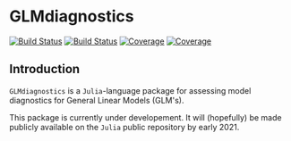 # GLMdiagnostics

[![Build Status](https://travis-ci.com/guysutton/GLMdiagnostics.jl.svg?branch=master)](https://travis-ci.com/guysutton/GLMdiagnostics.jl)
[![Build Status](https://ci.appveyor.com/api/projects/status/github/guysutton/GLMdiagnostics.jl?svg=true)](https://ci.appveyor.com/project/guysutton/GLMdiagnostics-jl)
[![Coverage](https://codecov.io/gh/guysutton/GLMdiagnostics.jl/branch/master/graph/badge.svg)](https://codecov.io/gh/guysutton/GLMdiagnostics.jl)
[![Coverage](https://coveralls.io/repos/github/guysutton/GLMdiagnostics.jl/badge.svg?branch=master)](https://coveralls.io/github/guysutton/GLMdiagnostics.jl?branch=master)

## Introduction 

`GLMdiagnostics` is a `Julia`-language package for assessing model diagnostics for General Linear Models (GLM's).

This package is currently under developement. It will (hopefully) be made publicly available on the `Julia` public repository by early 2021. 

